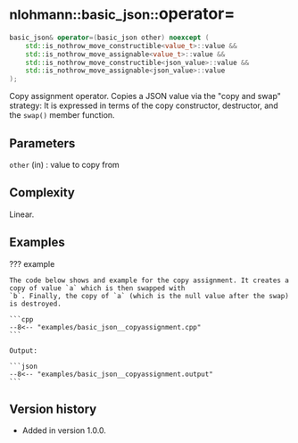 # <small>nlohmann::basic_json::</small>operator=

```cpp
basic_json& operator=(basic_json other) noexcept (
    std::is_nothrow_move_constructible<value_t>::value &&
    std::is_nothrow_move_assignable<value_t>::value &&
    std::is_nothrow_move_constructible<json_value>::value &&
    std::is_nothrow_move_assignable<json_value>::value
);
```

Copy assignment operator. Copies a JSON value via the "copy and swap" strategy: It is expressed in terms of the copy
constructor, destructor, and the `swap()` member function.

## Parameters

`other` (in)
:   value to copy from

## Complexity

Linear.

## Examples

??? example

    The code below shows and example for the copy assignment. It creates a copy of value `a` which is then swapped with
    `b`. Finally, the copy of `a` (which is the null value after the swap) is destroyed.
     
    ```cpp
    --8<-- "examples/basic_json__copyassignment.cpp"
    ```
    
    Output:
    
    ```json
    --8<-- "examples/basic_json__copyassignment.output"
    ```

## Version history

- Added in version 1.0.0.
